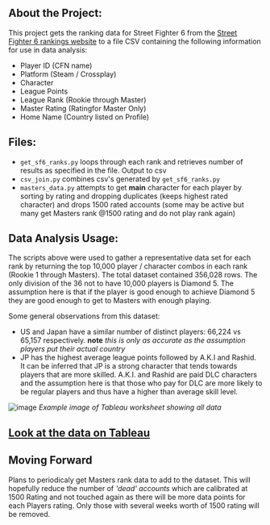 

## About the Project:

This project gets the ranking data for Street Fighter 6 from the [Street Fighter 6 rankings website](https://www.streetfighter.com/6/buckler/ranking/league) to a file CSV containing the following information for use in data analysis:
- Player ID (CFN name)
- Platform (Steam / Crossplay)
- Character 
- League Points
- League Rank (Rookie through Master)
- Master Rating (Ratingfor Master Only)
- Home Name (Country listed on Profile)

## Files: 
- `get_sf6_ranks.py` loops through each rank and retrieves number of results as specified in the file. Output to csv
- `csv_join.py` combines csv's generated by `get_sf6_ranks.py`
- `masters_data.py` attempts to get **main** character for each player by sorting by rating and dropping duplicates (keeps highest rated character) and drops 1500 rated accounts (some may be active but many get Masters rank @1500 rating and do not play rank again)

## Data Analysis Usage:

The scripts above were used to gather a representative data set for each rank by returning the top 10,000 player / character combos in each rank (Rookie 1 through Masters). The total dataset contained 356,028 rows. The only division of the 36 not to have 10,000 players is Diamond 5. The assumption here is that if the player is good enough to achieve Diamond 5 they are good enough to get to Masters with enough playing. 

Some general observations from this dataset:

- US and Japan have a similar number of distinct players: 66,224 vs 65,157 respectively. **note** *this is only as accurate as the assumption players put their actual country*
- JP has the highest average league points followed by A.K.I and Rashid. It can be inferred that JP is a strong character that tends towards players that are more skilled. A.K.I. and Rashid are paid DLC characters and the assumption here is that those who pay for DLC are more likely to be regular players and thus have a higher than average skill level. 

![image](https://github.com/AJardelH/SF6_Ranking_Data/assets/113073854/0fff3ba8-0701-4adf-927f-18c3d20aa81d)
*Example image of Tableau worksheet showing all data*

## [Look at the data on Tableau](https://public.tableau.com/authoring/StreetFighter6CharacterData/StreetFighter6CharacterPopularity)

## Moving Forward

Plans to periodicaly get Masters rank data to add to the dataset. This will hopefully reduce the number of *'dead' accounts* which are calibrated at 1500 Rating and not touched again as there will be more data points for each Players rating. Only those with several weeks worth of 1500 rating will be removed. 
